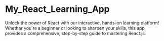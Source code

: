 # My_React_Learning_App
Unlock the power of React with our interactive, hands-on learning platform! Whether you're a beginner or looking to sharpen your skills, this app provides a comprehensive, step-by-step guide to mastering React.js.
